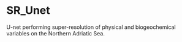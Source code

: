 # SR_Unet
U-net performing super-resolution of physical and biogeochemical variables on the Northern Adriatic Sea.


